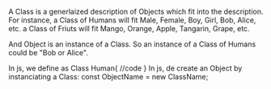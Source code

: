A Class is a generlaized description of Objects which fit into the description.
For instance, 
                a Class of Humans will fit Male, Female, Boy, Girl, Bob, Alice, etc.
                a Class of Friuts will fit Mango, Orange, Apple, Tangarin, Grape, etc.

And Object is an instance of a Class. So an instance of a Class of Humans could be "Bob or Alice".

In js, we define as
                    Class Human{
                        //code
                    }
In js, de create an Object by instanciating a Class:
                    const ObjectName = new ClassName;
                    